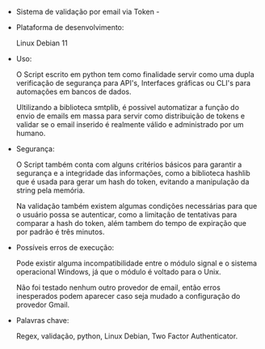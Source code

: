 - Sistema de validação por email via Token -

- Plataforma de desenvolvimento:
	
	 Linux Debian 11

- Uso:
	
	 O Script escrito em python tem como finalidade servir como
	uma dupla verificação de segurança para API's, Interfaces
	gráficas ou CLI's para automações em bancos de dados.

	 Ultilizando a biblioteca smtplib, é possivel automatizar
	a função do envio de emails em massa para servir como 
	distribuição de tokens e validar se o email inserido é
	realmente válido e administrado por um humano.

- Segurança:
	
	 O Script também conta com alguns critérios básicos para
	garantir a segurança e a integridade das informações,
	como a biblioteca hashlib que é usada para gerar um hash
	do token, evitando a manipulação da string pela memória.

	 Na validação também existem algumas condições necessárias
	para que o usuário possa se autenticar, como a limitação
	de tentativas para comparar a hash do token, além tambem
	do tempo de expiração que por padrão é três minutos.

- Possíveis erros de execução:

	 Pode existir alguma incompatibilidade entre o módulo signal
	e o sistema operacional Windows, já que o módulo é voltado
	para o Unix.

	 Não foi testado nenhum outro provedor de email, então erros
	inesperados podem aparecer caso seja mudado a configuração do
	provedor Gmail.

- Palavras chave:
	
	Regex, validação, python, Linux Debian, Two Factor Authenticator.
